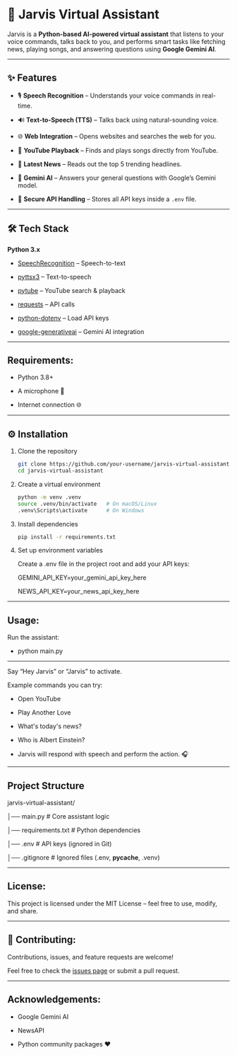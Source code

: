 # 🤖 Jarvis Virtual Assistant  

Jarvis is a **Python-based AI-powered virtual assistant** that listens to your voice commands, talks back to you, and performs smart tasks like fetching news, 
playing songs, and answering questions using **Google Gemini AI**.  

---

## ✨ Features

- 🎙️ **Speech Recognition** – Understands your voice commands in real-time.
  
- 🔊 **Text-to-Speech (TTS)** – Talks back using natural-sounding voice.
  
- 🌐 **Web Integration** – Opens websites and searches the web for you.
  
- 🎵 **YouTube Playback** – Finds and plays songs directly from YouTube.
  
- 📰 **Latest News** – Reads out the top 5 trending headlines.
  
- 🧠 **Gemini AI** – Answers your general questions with Google’s Gemini model.
  
- 🔐 **Secure API Handling** – Stores all API keys inside a `.env` file.  

---

## 🛠️ Tech Stack

**Python 3.x**
  
- [SpeechRecognition](https://pypi.org/project/SpeechRecognition/) – Speech-to-text
  
- [pyttsx3](https://pypi.org/project/pyttsx3/) – Text-to-speech
  
- [pytube](https://pypi.org/project/pytube/) – YouTube search & playback
  
- [requests](https://pypi.org/project/requests/) – API calls
  
- [python-dotenv](https://pypi.org/project/python-dotenv/) – Load API keys
   
- [google-generativeai](https://pypi.org/project/google-generativeai/) – Gemini AI integration  

---

## Requirements:

- Python 3.8+
  
- A microphone 🎤
  
- Internet connection 🌐

---


## ⚙️ Installation

1. Clone the repository
   ```bash
   git clone https://github.com/your-username/jarvis-virtual-assistant.git
   cd jarvis-virtual-assistant

2. Create a virtual environment
   ``` bash
   python -m venv .venv
   source .venv/bin/activate   # On macOS/Linux
   .venv\Scripts\activate      # On Windows

3. Install dependencies
   ```bash
   pip install -r requirements.txt

4. Set up environment variables

    Create a .env file in the project root and add your API keys:
    
    GEMINI_API_KEY=your_gemini_api_key_here
    
    NEWS_API_KEY=your_news_api_key_here


---

## Usage:

Run the assistant:

  - python main.py

---

Say “Hey Jarvis” or “Jarvis” to activate.

Example commands you can try:
  
  - Open YouTube
  
  - Play Another Love
  
  - What's today's news?
  
  - Who is Albert Einstein?
  
  - Jarvis will respond with speech and perform the action. 🎧

---

## Project Structure

jarvis-virtual-assistant/

│── main.py           # Core assistant logic

│── requirements.txt  # Python dependencies

│── .env              # API keys (ignored in Git)

│── .gitignore        # Ignored files (.env, __pycache__, .venv)

---

## License:

This project is licensed under the MIT License – feel free to use, modify, and share.

---

## 🤝 Contributing:

Contributions, issues, and feature requests are welcome!  

Feel free to check the [issues page](../../issues) or submit a pull request.  

---

## Acknowledgements:

- Google Gemini AI

- NewsAPI

- Python community packages ❤️
